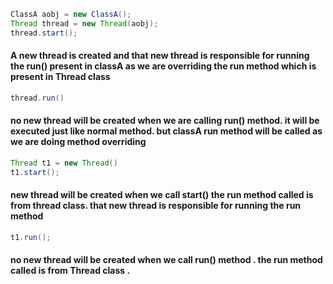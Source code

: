 ```java 
ClassA aobj = new ClassA();
Thread thread = new Thread(aobj);
thread.start();
```
#### A new thread is created and that new thread is responsible for running the run() present in classA as we are overriding the run method which is present in Thread class 

```java 
thread.run()
```

#### no new thread will be created when we are calling run() method. it will be executed just like normal method. but classA run method will be called as we are doing method overriding 

```java 
Thread t1 = new Thread()
t1.start();
```

#### new thread will be created when we call start() the run method called is from thread class. that new thread is responsible for running the run method

```java 
t1.run();
```
#### no new thread will be created when we call run() method . the run method called is from Thread class .